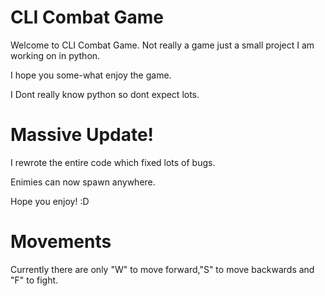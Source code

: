 # CLI Combat Game

Welcome to CLI Combat Game. Not really a game just a small project I am working on in python.

I hope you some-what enjoy the game.

I Dont really know python so dont expect lots.

# Massive Update!

I rewrote the entire code which fixed lots of bugs.

Enimies can now spawn anywhere.

Hope you enjoy! :D

# Movements

Currently there are only "W" to move forward,"S" to move backwards and "F" to fight.
